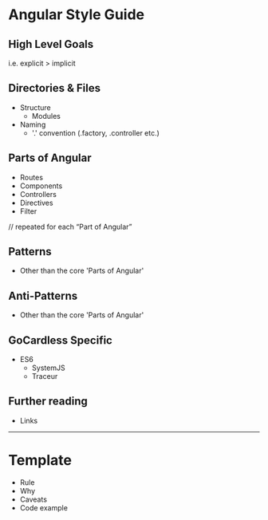 # Angular Style Guide

## High Level Goals
i.e. explicit > implicit

## Directories & Files
- Structure
  - Modules
- Naming
  - '.' convention (.factory, .controller etc.)

## Parts of Angular
- Routes
- Components
- Controllers
- Directives
- Filter

// repeated for each “Part of Angular”
## Patterns
- Other than the core 'Parts of Angular'

## Anti-Patterns
- Other than the core 'Parts of Angular'

## GoCardless Specific
- ES6
  - SystemJS
  - Traceur

## Further reading
- Links

---

# Template
- Rule
- Why
- Caveats
- Code example

